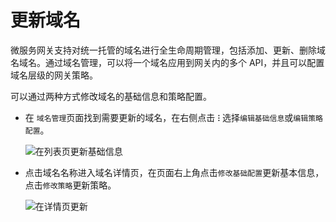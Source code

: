 # 更新域名

微服务网关支持对统一托管的域名进行全生命周期管理，包括添加、更新、删除域名域名。通过域名管理，可以将一个域名应用到网关内的多个 API，并且可以配置域名层级的网关策略。

可以通过两种方式修改域名的基础信息和策略配置。

- 在 `域名管理`页面找到需要更新的域名，在右侧点击 **`ⵗ`** 选择`编辑基础信息`或`编辑策略配置`。

    ![在列表页更新基础信息](https://docs.daocloud.io/daocloud-docs-images/docs/skoala/ms-gateway/domain/imgs/update-domain-1.png)

- 点击域名名称进入域名详情页，在页面右上角点击`修改基础配置`更新基本信息，点击`修改策略`更新策略。

    ![在详情页更新](https://docs.daocloud.io/daocloud-docs-images/docs/skoala/ms-gateway/domain/imgs/update-domain-2.png)
